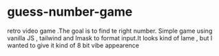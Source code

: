 # guess-number-game
retro video game .The goal is to find te right number.
Simple game using vanilla JS , tailwind and Imask to format input.It looks kind of lame , but I wanted to give it kind of 8 bit vibe appearence
